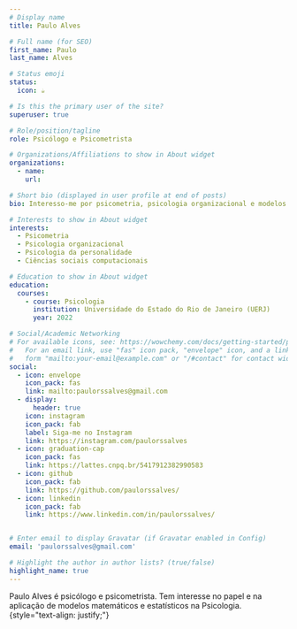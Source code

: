 ```yaml
---
# Display name
title: Paulo Alves

# Full name (for SEO)
first_name: Paulo 
last_name: Alves 

# Status emoji
status:
  icon: ☕️

# Is this the primary user of the site?
superuser: true

# Role/position/tagline
role: Psicólogo e Psicometrista 

# Organizations/Affiliations to show in About widget
organizations:
  - name: 
    url: 

# Short bio (displayed in user profile at end of posts)
bio: Interesso-me por psicometria, psicologia organizacional e modelos matemáticos em psicologia e ciências sociais. 

# Interests to show in About widget
interests:
  - Psicometria
  - Psicologia organizacional 
  - Psicologia da personalidade 
  - Ciências sociais computacionais

# Education to show in About widget
education:
  courses:
    - course: Psicologia 
      institution: Universidade do Estado do Rio de Janeiro (UERJ) 
      year: 2022

# Social/Academic Networking
# For available icons, see: https://wowchemy.com/docs/getting-started/page-builder/#icons
#   For an email link, use "fas" icon pack, "envelope" icon, and a link in the
#   form "mailto:your-email@example.com" or "/#contact" for contact widget.
social:
  - icon: envelope
    icon_pack: fas
    link: mailto:paulorssalves@gmail.com
  - display:
      header: true
    icon: instagram
    icon_pack: fab
    label: Siga-me no Instagram 
    link: https://instagram.com/paulorssalves
  - icon: graduation-cap
    icon_pack: fas
    link: https://lattes.cnpq.br/5417912382990583
  - icon: github
    icon_pack: fab
    link: https://github.com/paulorssalves/
  - icon: linkedin
    icon_pack: fab
    link: https://www.linkedin.com/in/paulorssalves/


# Enter email to display Gravatar (if Gravatar enabled in Config)
email: 'paulorssalves@gmail.com'

# Highlight the author in author lists? (true/false)
highlight_name: true
---
```


Paulo Alves é psicólogo e psicometrista. Tem interesse no papel e na aplicação de modelos matemáticos e estatísticos na Psicologia.
{style="text-align: justify;"}
